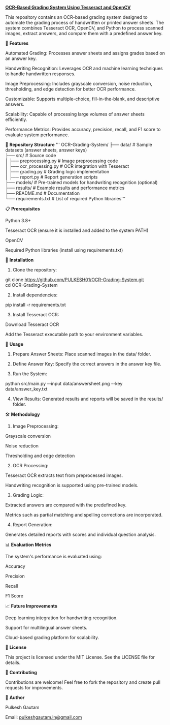 <u>**OCR-Based Grading System Using Tesseract and OpenCV**</u>

This repository contains an OCR-based grading system designed to automate the grading process of handwritten or printed answer sheets. The system combines Tesseract OCR, OpenCV, and Python to process scanned images, extract answers, and compare them with a predefined answer key.


🚀 **Features**

Automated Grading: Processes answer sheets and assigns grades based on an answer key.

Handwriting Recognition: Leverages OCR and machine learning techniques to handle handwritten responses.

Image Preprocessing: Includes grayscale conversion, noise reduction, thresholding, and edge detection for better OCR performance.

Customizable: Supports multiple-choice, fill-in-the-blank, and descriptive answers.

Scalability: Capable of processing large volumes of answer sheets efficiently.

Performance Metrics: Provides accuracy, precision, recall, and F1 score to evaluate system performance.


📁 **Repository Structure**
'''
OCR-Grading-System/
├── data/                  # Sample datasets (answer sheets, answer keys)  
├── src/                   # Source code  
│   ├── preprocessing.py   # Image preprocessing code  
│   ├── ocr_processing.py  # OCR integration with Tesseract  
│   ├── grading.py         # Grading logic implementation  
│   ├── report.py          # Report generation scripts  
├── models/                # Pre-trained models for handwriting recognition (optional)  
├── results/               # Example results and performance metrics  
├── README.md              # Documentation  
└── requirements.txt       # List of required Python libraries'''


📋 **Prerequisites**

Python 3.8+

Tesseract OCR (ensure it is installed and added to the system PATH)

OpenCV

Required Python libraries (install using requirements.txt)


🔧 **Installation**

1. Clone the repository:

git clone https://github.com/PULKESH01/OCR-Grading-System.git  
cd OCR-Grading-System


2. Install dependencies:

pip install -r requirements.txt


3. Install Tesseract OCR:

Download Tesseract OCR

Add the Tesseract executable path to your environment variables.



📖 **Usage**

1. Prepare Answer Sheets: Place scanned images in the data/ folder.


2. Define Answer Key: Specify the correct answers in the answer key file.


3. Run the System:

python src/main.py --input data/answersheet.png --key data/answer_key.txt


4. View Results: Generated results and reports will be saved in the results/ folder.



🛠️ **Methodology**

1. Image Preprocessing:

Grayscale conversion

Noise reduction

Thresholding and edge detection


2. OCR Processing:

Tesseract OCR extracts text from preprocessed images.

Handwriting recognition is supported using pre-trained models.

3. Grading Logic:

Extracted answers are compared with the predefined key.

Metrics such as partial matching and spelling corrections are incorporated.

4. Report Generation:

Generates detailed reports with scores and individual question analysis.


📊 **Evaluation Metrics**

The system's performance is evaluated using:

Accuracy

Precision

Recall

F1 Score


📈 **Future Improvements**

Deep learning integration for handwriting recognition.

Support for multilingual answer sheets.

Cloud-based grading platform for scalability.

📜 **License**

This project is licensed under the MIT License. See the LICENSE file for details.

🤝 **Contributing**

Contributions are welcome! Feel free to fork the repository and create pull requests for improvements.


📝 **Author**

Pulkesh Gautam

Email: pulkeshgautam.in@gmail.com
